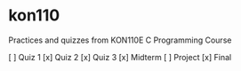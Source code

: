 # kon110
Practices and quizzes from KON110E C Programming Course

[ ] Quiz 1
[x] Quiz 2
[x] Quiz 3
[x] Midterm
[ ] Project
[x] Final
